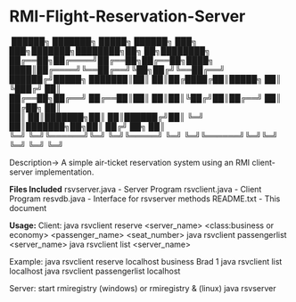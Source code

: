 # RMI-Flight-Reservation-Server

﻿
██████╗ ███████╗ █████╗ ██████╗ ███╗   ███╗███████╗████████╗██╗  ██╗████████╗
██╔══██╗██╔════╝██╔══██╗██╔══██╗████╗ ████║██╔════╝╚══██╔══╝╚██╗██╔╝╚══██╔══╝
██████╔╝█████╗  ███████║██║  ██║██╔████╔██║█████╗     ██║    ╚███╔╝    ██║   
██╔══██╗██╔══╝  ██╔══██║██║  ██║██║╚██╔╝██║██╔══╝     ██║    ██╔██╗    ██║   
██║  ██║███████╗██║  ██║██████╔╝██║ ╚═╝ ██║███████╗██╗██║   ██╔╝ ██╗   ██║   
╚═╝  ╚═╝╚══════╝╚═╝  ╚═╝╚═════╝ ╚═╝     ╚═╝╚══════╝╚═╝╚═╝   ╚═╝  ╚═╝   ╚═╝   

Description->
A simple air-ticket reservation system using an RMI client-server implementation. 

****Files Included****
rsvserver.java - Server Program
rsvclient.java - Client Program
resvdb.java - Interface for rsvserver methods
README.txt - This document
 

****Usage:****
Client:
java rsvclient reserve <server_name> <class:business or economy> <passenger_name> <seat_number>
java rsvclient passengerlist <server_name>
java rsvclient list <server_name>

Example:
java rsvclient reserve localhost business Brad 1
java rsvclient list localhost
java rsvclient passengerlist localhost

Server:
start rmiregistry (windows) or rmiregistry & (linux)
java rsvserver
